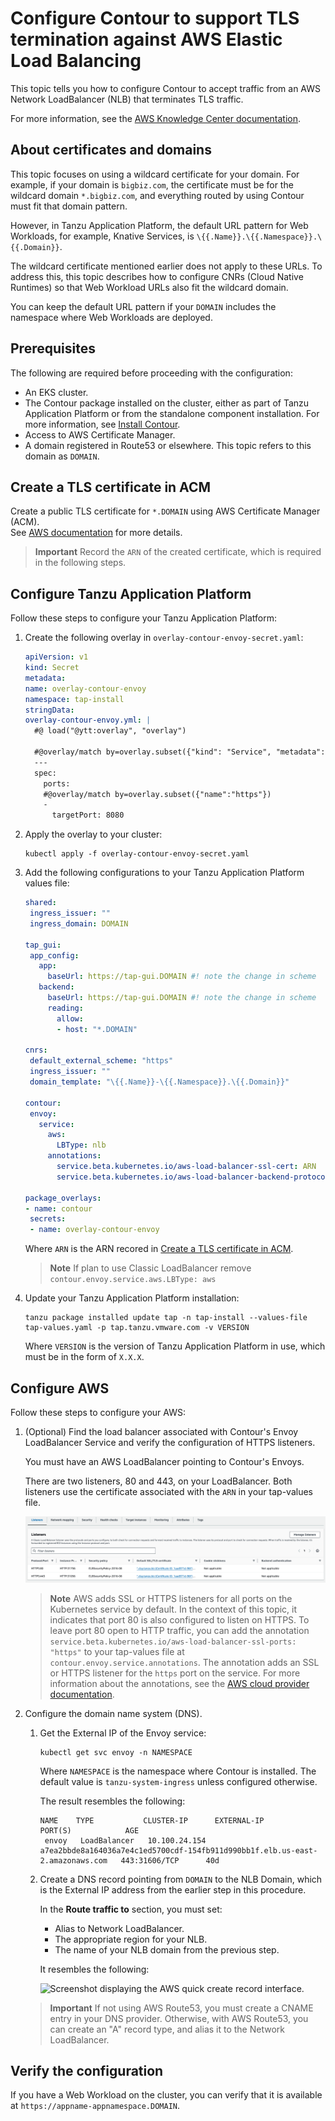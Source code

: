 # Configure Contour to support TLS termination against AWS Elastic Load Balancing

This topic tells you how to configure Contour to accept traffic from an AWS 
Network LoadBalancer (NLB) that terminates TLS traffic.

For more information, see the [AWS Knowledge Center documentation](https://repost.aws/knowledge-center/terminate-https-traffic-eks-acm).

## <a id="domain-for-certificate"></a> About certificates and domains

This topic focuses on using a wildcard certificate for your domain. For example, if your domain is `bigbiz.com`, the certificate must be for the wildcard domain `*.bigbiz.com`, and everything routed by using Contour must fit that domain pattern.

However, in Tanzu Application Platform, the default URL pattern for Web Workloads, for example, Knative Services, is `\{{.Name}}.\{{.Namespace}}.\{{.Domain}}`.

The wildcard certificate mentioned earlier does not apply to these URLs. To address this, this topic describes how to configure CNRs (Cloud Native Runtimes) so that Web Workload URLs also fit the wildcard domain.

You can keep the default URL pattern if your `DOMAIN` includes the namespace where Web Workloads are deployed.

## <a id="prereqs"></a>Prerequisites

The following are required before proceeding with the configuration: 

- An EKS cluster.
- The Contour package installed on the cluster, either as part of Tanzu Application Platform or from the standalone component installation. For more information, see [Install Contour](install.hbs.md).
- Access to AWS Certificate Manager.
- A domain registered in Route53 or elsewhere. This topic refers to this domain as `DOMAIN`.

## <a id="create-tls"></a> Create a TLS certificate in ACM

Create a public TLS certificate for `*.DOMAIN` using AWS Certificate Manager (ACM).  
See [AWS documentation](https://docs.aws.amazon.com/acm/latest/userguide/acm-overview.html) for more details.

>**Important** Record the `ARN` of the created certificate, which is required in the following steps.

## <a id="config-tap"></a> Configure Tanzu Application Platform

Follow these steps to configure your Tanzu Application Platform:

1. Create the following overlay in `overlay-contour-envoy-secret.yaml`:

    ```yaml
    apiVersion: v1
    kind: Secret
    metadata:
    name: overlay-contour-envoy
    namespace: tap-install
    stringData:
    overlay-contour-envoy.yml: |
      #@ load("@ytt:overlay", "overlay")

      #@overlay/match by=overlay.subset({"kind": "Service", "metadata": {"name": "envoy"}})
      ---
      spec:
        ports:
        #@overlay/match by=overlay.subset({"name":"https"})
        -
          targetPort: 8080
    ```

1. Apply the overlay to your cluster:

    ```console
    kubectl apply -f overlay-contour-envoy-secret.yaml
    ```

1. Add the following configurations to your Tanzu Application Platform values file:

    ```yaml
    shared:
     ingress_issuer: ""
     ingress_domain: DOMAIN

    tap_gui:
     app_config:
       app:
         baseUrl: https://tap-gui.DOMAIN #! note the change in scheme
       backend:
         baseUrl: https://tap-gui.DOMAIN #! note the change in scheme
         reading:
           allow:
           - host: "*.DOMAIN"

    cnrs:
     default_external_scheme: "https"
     ingress_issuer: ""
     domain_template: "\{{.Name}}-\{{.Namespace}}.\{{.Domain}}"

    contour:
     envoy:
       service:
         aws:
           LBType: nlb
         annotations:
           service.beta.kubernetes.io/aws-load-balancer-ssl-cert: ARN
           service.beta.kubernetes.io/aws-load-balancer-backend-protocol: http

    package_overlays:
    - name: contour
     secrets:
     - name: overlay-contour-envoy
    ```

   Where `ARN` is the ARN recored in [Create a TLS certificate in ACM](#create-tls).

   >**Note** If plan to use Classic LoadBalancer remove `contour.envoy.service.aws.LBType: aws`

1. Update your Tanzu Application Platform installation:

    ```console
    tanzu package installed update tap -n tap-install --values-file tap-values.yaml -p tap.tanzu.vmware.com -v VERSION
    ```

    Where `VERSION` is the version of Tanzu Application Platform in use, which must be in the form of `X.X.X`.

## <a id="config-aws"></a> Configure AWS

Follow these steps to configure your AWS:

1. (Optional) Find the load balancer associated with Contour's Envoy LoadBalancer Service and verify the configuration of HTTPS listeners.

    You must have an AWS LoadBalancer pointing to Contour's Envoys.

    There are two listeners, 80 and 443, on your LoadBalancer. Both listeners use the certificate associated with the `ARN` in your tap-values file.

    ![Image of listeners on AWS LoadBalancer.](./images/aws-lb-https-listeners.png)

    >**Note** AWS adds SSL or HTTPS listeners for all ports on the Kubernetes service by default.
    In the context of this topic, it indicates that port 80 is also configured to listen on HTTPS.
    To leave port 80 open to HTTP traffic, you can add the annotation `service.beta.kubernetes.io/aws-load-balancer-ssl-ports: "https"` to your tap-values file at `contour.envoy.service.annotations`.
    The annotation adds an SSL or HTTPS listener for the `https` port on the service. For more information about the annotations, see the [AWS cloud provider documentation](https://cloud-provider-aws.sigs.k8s.io/service_controller/).

1. Configure the domain name system (DNS).

    1. Get the External IP of the Envoy service:

        ```console
        kubectl get svc envoy -n NAMESPACE
        ```

        Where `NAMESPACE` is the namespace where Contour is installed. The default value is `tanzu-system-ingress` unless configured otherwise.

	      The result resembles the following:

        ```console
        NAME    TYPE           CLUSTER-IP      EXTERNAL-IP                                                                     PORT(S)            AGE
         envoy   LoadBalancer   10.100.24.154   a7ea2bbde8a164036a7e4c1ed5700cdf-154fb911d990bb1f.elb.us-east-2.amazonaws.com   443:31606/TCP      40d
        ```

    1. Create a DNS record pointing from `DOMAIN` to the NLB Domain, which is the External IP address from the earlier step in this procedure.

        In the **Route traffic to** section, you must set:

        - Alias to Network LoadBalancer.
        - The appropriate region for your NLB.
        - The name of your NLB domain from the previous step.

        It resembles the following:

        ![Screenshot displaying the AWS quick create record interface.](images/aws-dns-record.png)

    >**Important** If not using AWS Route53, you must create a CNAME entry in your DNS provider. Otherwise, with AWS Route53, you can create an "A" record type, and alias it to the Network LoadBalancer.

## <a id="verify"></a>Verify the configuration

If you have a Web Workload on the cluster, you can verify that it is available at `https://appname-appnamespace.DOMAIN`.
